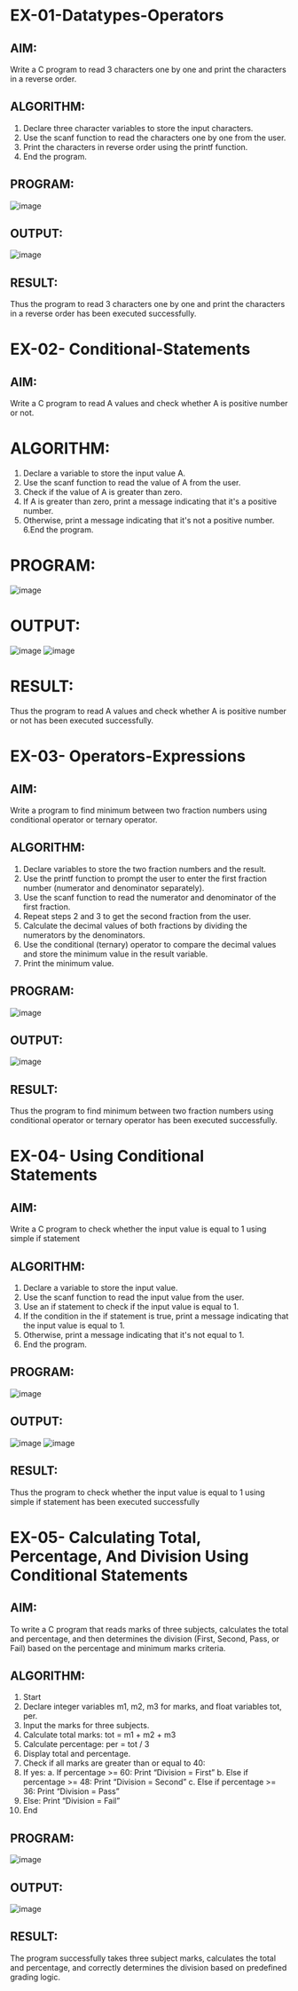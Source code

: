 
# EX-01-Datatypes-Operators
## AIM:
Write a C program to read 3 characters one by one and print the characters in a reverse order.

## ALGORITHM:
1.	Declare three character variables to store the input characters.
2.	Use the scanf function to read the characters one by one from the user.
3.	Print the characters in reverse order using the printf function.
4.	End the program.

## PROGRAM:
![image](https://github.com/user-attachments/assets/4be177ff-f6d0-4aab-83e0-4fc358c45ac7)


## OUTPUT:
![image](https://github.com/user-attachments/assets/8c79e9ce-b591-4ec3-b2a4-f2af3e69ff53)


















## RESULT:
Thus the program to read 3 characters one by one and print the characters in a reverse order has been executed successfully.


# EX-02- Conditional-Statements
## AIM:
Write a C program to read A values and check whether A is positive number or not.

# ALGORITHM:
1.	Declare a variable to store the input value A.
2.	Use the scanf function to read the value of A from the user.
3.	Check if the value of A is greater than zero.
4.	If A is greater than zero, print a message indicating that it's a positive number. 
5.	Otherwise, print a message indicating that it's not a positive number.
6.End the program.

# PROGRAM:
![image](https://github.com/user-attachments/assets/2801e34c-2a6a-4b2b-b185-24ed4df2bd91)


# OUTPUT:
![image](https://github.com/user-attachments/assets/5d0450e6-0a0d-4bf7-8812-de5305cfe2f3)
![image](https://github.com/user-attachments/assets/553c61a6-409b-423e-b65d-cd18001649b0)











# RESULT:
Thus the program to read A values and check whether A is positive number or not has been executed successfully.
 
 
 


# EX-03- Operators-Expressions
## AIM:
Write a program to find minimum between two fraction numbers using conditional operator or ternary operator.

## ALGORITHM:
1.	Declare variables to store the two fraction numbers and the result.
2.	Use the printf function to prompt the user to enter the first fraction number (numerator and denominator separately).
3.	Use the scanf function to read the numerator and denominator of the first fraction.
4.	Repeat steps 2 and 3 to get the second fraction from the user.
5.	Calculate the decimal values of both fractions by dividing the numerators by the denominators.
6.	Use the conditional (ternary) operator to compare the decimal values and store the minimum value in the result variable.
7.	Print the minimum value.

## PROGRAM:
![image](https://github.com/user-attachments/assets/b7c4b7bb-a2bd-4e0f-98d1-58ec7a9544df)


## OUTPUT:
![image](https://github.com/user-attachments/assets/434359b5-e9cb-4210-9a42-7df65b5447c1)









## RESULT:
Thus the program to find minimum between two fraction numbers using conditional operator or ternary operator has been executed successfully.




# EX-04- Using Conditional Statements

## AIM:
Write a C program to check whether the input value is equal to 1 using simple if statement

## ALGORITHM:
1.	Declare a variable to store the input value.
2.	Use the scanf function to read the input value from the user.
3.	Use an if statement to check if the input value is equal to 1.
4.	If the condition in the if statement is true, print a message indicating that the input value is equal to 1.
5.	Otherwise, print a message indicating that it's not equal to 1.
6.	End the program.

## PROGRAM:
![image](https://github.com/user-attachments/assets/7062a861-6e7f-4f96-8c3e-764806aa6cc9)


## OUTPUT:
![image](https://github.com/user-attachments/assets/59432a34-9061-4dfc-b926-cb0ca6b77b82)
![image](https://github.com/user-attachments/assets/88efb69d-9d09-4a12-8f0d-71d7911ff0f3)









	

## RESULT:
Thus the program to check whether the input value is equal to 1 using simple if statement has been executed successfully



# EX-05- Calculating Total, Percentage, And Division Using Conditional Statements 
## AIM:
To write a C program that reads marks of three subjects, calculates the total and percentage, and then determines the division (First, Second, Pass, or Fail) based on the percentage and minimum marks criteria.
## ALGORITHM:
1.	Start
2.	Declare integer variables m1, m2, m3 for marks, and float variables tot, per.
3.	Input the marks for three subjects.
4.	Calculate total marks: tot = m1 + m2 + m3
5.	Calculate percentage: per = tot / 3
6.	Display total and percentage.
7.	Check if all marks are greater than or equal to 40:
8.	If yes:
a.	If percentage >= 60: Print “Division = First”
b.	Else if percentage >= 48: Print “Division = Second”
c.	Else if percentage >= 36: Print “Division = Pass”
9.	Else: Print “Division = Fail”
10.	End
## PROGRAM:
![image](https://github.com/user-attachments/assets/0fc9d048-89a0-472d-bf4b-bedf4320acce)


## OUTPUT:
![image](https://github.com/user-attachments/assets/60370acd-8d29-4f3a-be6e-91287d2d7903)


## RESULT:


The program successfully takes three subject marks, calculates the total and percentage, and correctly determines the division based on predefined grading logic.

